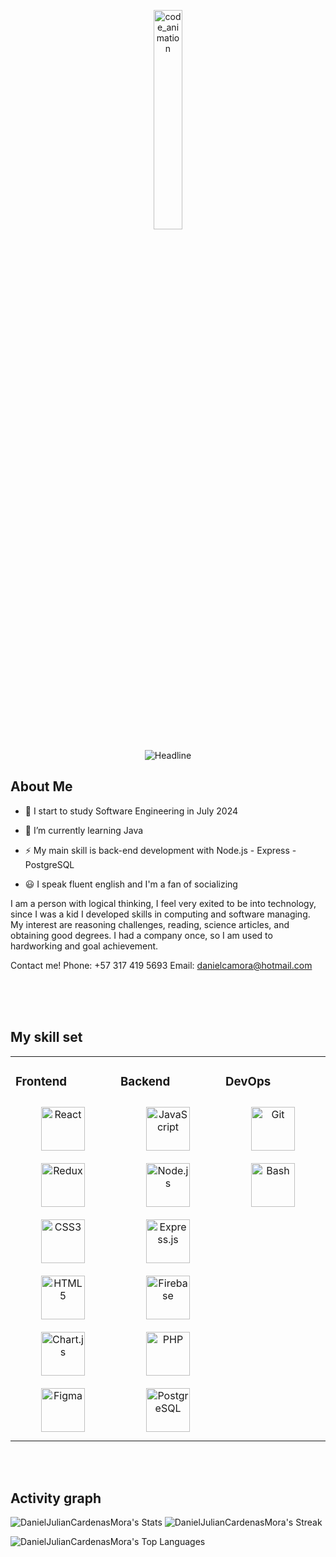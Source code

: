 <p align="center">
    <img align="center" width="30%" src="https://user-images.githubusercontent.com/74038190/212750672-2f3f2b50-c84f-4ed8-a60a-849ae69ff9df.gif" alt="code_animation" />
</p>

<div align=center>
    <img src="https://readme-typing-svg.herokuapp.com?color=%236FDA44&size=32&center=true&vCenter=true&width=600&height=50&lines=Hi+there,+I'm+Daniel;Back-End+Engineer" alt="Headline" />
</div>


<h2> About Me </h2>



- 🔭 I start to study Software Engineering in July 2024
  
- 🌱 I’m currently learning Java
  
- ⚡ My main skill is back-end development with Node.js - Express - PostgreSQL
  
- 😃 I speak fluent english and I'm a fan of socializing

I am a person with logical thinking, I feel very exited to be into technology, since I was a kid I developed skills in computing and software managing. My interest are reasoning challenges, reading, science articles, and obtaining good degrees. I had a company once, so I am used to hardworking and goal achievement.

Contact me!
Phone: +57 317 419 5693 
Email: danielcamora@hotmail.com

<br>
<br>
<br>


<h2> My skill set </h2>
<table><tr><td valign="top" width="33%">



### Frontend  
<div align="center">  
<a href="https://reactjs.org/" target="_blank"><img style="margin: 10px" src="https://profilinator.rishav.dev/skills-assets/react-original-wordmark.svg" alt="React" height="70" /></a>  
<a href="https://redux.js.org/" target="_blank"><img style="margin: 10px" src="https://profilinator.rishav.dev/skills-assets/redux-original.svg" alt="Redux" height="70" /></a>  
<a href="https://www.w3schools.com/css/" target="_blank"><img style="margin: 10px" src="https://profilinator.rishav.dev/skills-assets/css3-original-wordmark.svg" alt="CSS3" height="70" /></a>  
<a href="https://en.wikipedia.org/wiki/HTML5" target="_blank"><img style="margin: 10px" src="https://profilinator.rishav.dev/skills-assets/html5-original-wordmark.svg" alt="HTML5" height="70" /></a>  
<a href="https://www.chartjs.org/" target="_blank"><img style="margin: 10px" src="https://profilinator.rishav.dev/skills-assets/logo-title.svg" alt="Chart.js" height="70" /></a>  
<a href="https://www.figma.com/" target="_blank"><img style="margin: 10px" src="https://profilinator.rishav.dev/skills-assets/figma-icon.svg" alt="Figma" height="70" /></a>  
</div>

</td><td valign="top" width="33%">



### Backend  
<div align="center">  
<a href="https://www.javascript.com/" target="_blank"><img style="margin: 10px" src="https://profilinator.rishav.dev/skills-assets/javascript-original.svg" alt="JavaScript" height="70" /></a>  
<a href="https://nodejs.org/" target="_blank"><img style="margin: 10px" src="https://profilinator.rishav.dev/skills-assets/nodejs-original-wordmark.svg" alt="Node.js" height="70" /></a>  
<a href="https://expressjs.com/" target="_blank"><img style="margin: 10px" src="https://profilinator.rishav.dev/skills-assets/express-original-wordmark.svg" alt="Express.js" height="70" /></a>  
<a href="https://firebase.google.com/" target="_blank"><img style="margin: 10px" src="https://profilinator.rishav.dev/skills-assets/firebase.png" alt="Firebase" height="70" /></a>  
<a href="https://www.php.net/" target="_blank"><img style="margin: 10px" src="https://profilinator.rishav.dev/skills-assets/php-original.svg" alt="PHP" height="70" /></a>  
<a href="https://www.postgresql.org/" target="_blank"><img style="margin: 10px" src="https://profilinator.rishav.dev/skills-assets/postgresql-original-wordmark.svg" alt="PostgreSQL" height="70" /></a>  
</div>

</td><td valign="top" width="33%">



### DevOps  
<div align="center">  
<a href="https://github.com/" target="_blank"><img style="margin: 10px" src="https://profilinator.rishav.dev/skills-assets/git-scm-icon.svg" alt="Git" height="70" /></a>  
<a href="https://www.gnu.org/software/bash/" target="_blank"><img style="margin: 10px" src="https://profilinator.rishav.dev/skills-assets/gnu_bash-icon.svg" alt="Bash" height="70" /></a>  
</div>

</td></tr></table>  



<br>
<br>


<h2> Activity graph </h2>
  

![DanielJulianCardenasMora's Stats](https://github-readme-stats.vercel.app/api?username=DanielJulianCardenasMora&theme=tokyonight&show_icons=true&hide_border=true&count_private=true)  ![DanielJulianCardenasMora's Streak](https://github-readme-streak-stats.herokuapp.com/?user=DanielJulianCardenasMora&theme=tokyonight&hide_border=true) 

![DanielJulianCardenasMora's Top Languages](https://github-readme-stats.vercel.app/api/top-langs/?username=DanielJulianCardenasMora&theme=tokyonight&show_icons=true&hide_border=true&layout=compact) 

  
<br>
<br>
<br>
